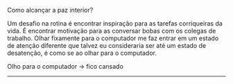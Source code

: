 
Como alcançar a paz interior?

Um desafio na rotina é encontrar inspiração para as tarefas corriqueiras da vida.
É encontrar motivação para as conversar bobas com os colegas de trabalho.
Olhar fixamente para o computador me faz entrar em um estado de atenção diferente que talvez eu consideraria ser até um estado de desatenção, é como se ao olhar para o computador.

Olho para o computador -> fico cansado


---

